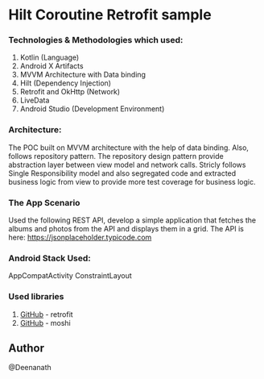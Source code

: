 # Hilt Coroutine Retrofit sample
### Technologies & Methodologies which used:
1. Kotlin (Language)
2. Android X Artifacts
3. MVVM Architecture with Data binding
4. Hilt (Dependency Injection)
5. Retrofit and OkHttp (Network)
6. LiveData
7. Android Studio (Development Environment)

### Architecture:
The POC built on MVVM architecture with the help of data binding. Also, follows repository pattern. The repository design pattern provide abstraction layer between view model and network calls. Stricly follows Single Responsibility model and also segregated code and extracted business logic from view to provide more test coverage for business logic.

### The App Scenario
Used the following REST API, develop a simple application that fetches the
albums and photos from the API and displays them in a grid.
The API is here: https://jsonplaceholder.typicode.com

### Android Stack Used:
AppCompatActivity
ConstraintLayout

### Used libraries
1. [GitHub](http://square.github.io/retrofit/) - retrofit
2. [GitHub](https://github.com/square/moshi) - moshi

## Author
@Deenanath
